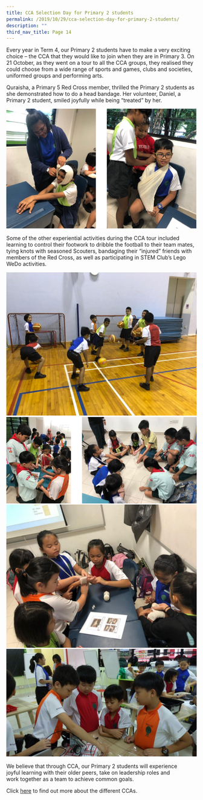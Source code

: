 ```yaml
---
title: CCA Selection Day for Primary 2 students
permalink: /2019/10/29/cca-selection-day-for-primary-2-students/
description: ""
third_nav_title: Page 14
---
```

<p>Every year in Term 4, our Primary 2 students have to make a very exciting choice – the CCA that they would like to join when they are in Primary 3. On 21 October, as they went on a tour to all the CCA groups, they realised they could choose from a wide range of sports and games, clubs and societies, uniformed groups and performing arts.</p>
<p>Quraisha, a Primary 5 Red Cross member, thrilled the Primary 2 students as she demonstrated how to do a head bandage. Her volunteer, Daniel, a Primary 2 student, smiled joyfully while being “treated” by her.</p>
<img src="/images/ccap2_1.png">
<p>Some of the other experiential activities during the CCA tour included learning to control their footwork to dribble the football to their team mates, tying knots with seasoned Scouters, bandaging their “injured” friends with members of the Red Cross, as well as participating in STEM Club’s Lego WeDo activities.</p>
<img src="/images/Basketball-1024x768.jpeg"><br>
<img src="/images/ccap2_2.png"><br>
<img src="/images/Red-Cross3-1024x768.jpeg"><br>
<img src="/images/STEM1-1024x576.jpeg">
<p>We believe that through CCA, our Primary 2 students will experience joyful&nbsp;learning with their older peers, take on leadership roles and work&nbsp;together as a team to achieve common goals.</p>
<p>Click&nbsp;<a href="/departments/ccas/">here</a>&nbsp;to find out more about the different CCAs.</p>